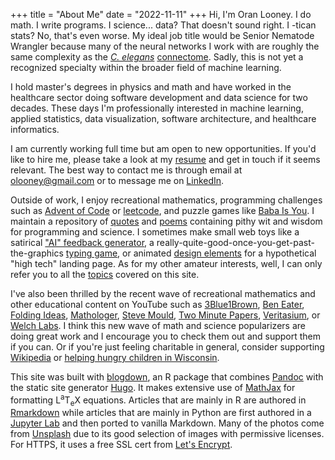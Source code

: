 +++
title = "About Me"
date = "2022-11-11"
+++
Hi, I'm Oran Looney. I do math. I write programs. I science... data? That
doesn't sound right.  I -tican stats? No, that's even worse. My ideal job title
would be Senior Nematode Wrangler because many of the neural networks I work
with are roughly the same complexity as the [*C. elegans*][N]
[connectome][CEC]. Sadly, this is not yet a recognized specialty within the
broader field of machine learning.

I hold master's degrees in physics and math and have worked in the healthcare
sector doing software development and data science for two decades. These days
I'm professionally interested in machine learning, applied statistics, data
visualization, software architecture, and healthcare informatics.

I am currently working full time but am open to new opportunities. If you'd
like to hire me, please take a look at my [resume][RPDF] and get in touch if it
seems relevant. The best way to contact me is through email at <a
href="mailto:olooney@gmail.com">olooney@gmail.com</a> or to message me on 
<a href="https://www.linkedin.com/in/oran-looney/" target="_blank">LinkedIn</a>.

Outside of work, I enjoy recreational mathematics, programming challenges such
as [Advent of Code][1] or [leetcode][2], and puzzle games like [Baba Is
You][BIY]. I maintain a repository of [quotes][Q] and [poems][P] containing
pithy wit and wisdom for programming and science. I sometimes make small web
toys like a satirical ["AI" feedback generator][AFG], a
really-quite-good-once-you-get-past-the-graphics [typing game][FW], or animated
[design elements][DE] for a hypothetical "high tech" landing page. As for my
other amateur interests, well, I can only refer you to all the [topics][T]
covered on this site.

I've also been thrilled by the recent wave of recreational mathematics and
other educational content on YouTube such as
[3Blue1Brown][6], 
[Ben Eater][7],
[Folding Ideas][FI], 
[Mathologer][10],
[Steve Mould][SM],
[Two Minute Papers][TMP],
[Veritasium][14], or
[Welch Labs][WL].
I think this new wave of math and science popularizers are
doing great work and I encourage you to check them out and support them if you
can.  Or if you're just feeling charitable in general, consider supporting
[Wikipedia][8] or [helping hungry children in Wisconsin][9].

This site was built with [blogdown][15], an R package that combines
[Pandoc][16] with the static site generator [Hugo][17]. It makes extensive use
of [MathJax][18] for formatting
<span class="latex">L<sup>a</sup>T<sub>e</sub>X</span>
equations. Articles that are mainly in R are authored in [Rmarkdown][19] while
articles that are mainly in Python are first authored in a [Jupyter Lab][20]
and then ported to vanilla Markdown. Many of the photos come from
[Unsplash][21] due to its good selection of images with permissive licenses.
For HTTPS, it uses a free SSL cert from [Let's Encrypt][23].


[1]: https://adventofcode.com/
[2]: https://leetcode.com/
[3]: https://www.amazon.com/Moscow-Puzzles-Mathematical-Recreations-Recreational/dp/0486270785/
[4]: https://www.euclidea.xyz/
[5]: https://en.wikipedia.org/wiki/Professor_Layton 
[6]: https://www.youtube.com/c/3blue1brown
[7]: https://www.youtube.com/user/eaterbc
[8]: https://donate.wikimedia.org/
[9]: https://www.charitynavigator.org/ein/391490691
[10]: https://www.youtube.com/c/Mathologer
[11]: https://www.patreon.com/home
[12]: https://www.youtube.com/c/DrPeyam
[14]: https://www.youtube.com/c/veritasium
[15]: https://github.com/rstudio/blogdown 
[16]: https://pandoc.org/
[17]: https://gohugo.io/
[18]: https://www.mathjax.org/
[19]: https://rmarkdown.rstudio.com/lesson-10.html
[20]: https://jupyter.org/
[21]: https://unsplash.com/
[22]: https://www.nginx.com/
[23]: https://letsencrypt.org/

[NP]: https://www.youtube.com/c/numberphile
[N]: https://en.wikipedia.org/wiki/Nematode
[CEC]: http://wormwiring.org/

[RWORD]: /docs/Oran-Looney-Data-Scientist-Resume-Online.docx 
[RPDF]: /docs/Oran-Looney-Data-Scientist-Resume-Online.pdf
[Q]: /quotes/
[P]: https://www.oranlooney.com/quotes/#poems
[T]: /tags/
[BIY]: https://en.wikipedia.org/wiki/Baba_Is_You
[TMP]: https://www.youtube.com/@TwoMinutePapers
[SM]: https://www.youtube.com/@SteveMould
[WL]: https://www.youtube.com/@WelchLabsVideo
[FI]: https://www.youtube.com/@FoldingIdeas
[AFG]: /games/glados/
[FW]: /games/font-wars/
[DE]: /games/design-elements/

